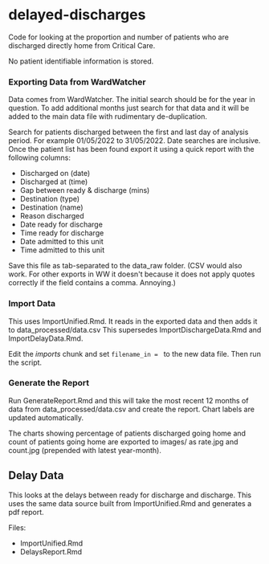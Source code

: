 # delayed-discharges
Code for looking at the proportion and number of patients who are discharged directly home from Critical Care.

No patient identifiable information is stored.


### Exporting Data from WardWatcher
Data comes from WardWatcher. The initial search should be for the year in question. To add additional months just search for that data and it will be added to the main data file with rudimentary de-duplication.

Search for patients discharged between the first and last day of analysis period. For example 01/05/2022 to 31/05/2022. Date searches are inclusive. Once the patient list has been found export it using a quick report with the following columns:
- Discharged on (date)
- Discharged at (time)
- Gap between ready & discharge (mins)
- Destination (type)
- Destination (name)
- Reason discharged
- Date ready for discharge
- Time ready for discharge
- Date admitted to this unit
- Time admitted to this unit

Save this file as tab-separated to the data_raw folder. (CSV would also work. For other exports in WW it doesn't because it does not apply quotes correctly if the field contains a comma. Annoying.)


### Import Data
This uses ImportUnified.Rmd. It reads in the exported data and then adds it to data_processed/data.csv This supersedes ImportDischargeData.Rmd and ImportDelayData.Rmd.

Edit the *imports* chunk and set `filename_in = ` to the new data file. Then run the script.



### Generate the Report
Run GenerateReport.Rmd and this will take the most recent 12 months of data from data_processed/data.csv and create the report. Chart labels are updated automatically.

The charts showing percentage of patients discharged going home and count of patients going home are exported to images/ as rate.jpg and count.jpg (prepended with latest year-month).


## Delay Data
This looks at the delays between ready for discharge and discharge. This uses the same data source built from ImportUnified.Rmd and generates a pdf report.

Files:
- ImportUnified.Rmd
- DelaysReport.Rmd

 
